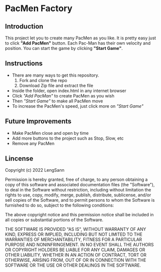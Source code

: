 # PacMen Factory

## Introduction
This project let you to create many PacMen as you like. It is pretty easy just to click **"Add PacMen"** button. Each Pac-Man has their own velocity and position. You can start the game by clicking **"Start Game"**.

## Instructions
* There are many ways to get this repository. 
    1. Fork and clone the repo
    2. Download Zip file and extract the file
* Inside the folder, open index.html in any internet browser
* Click *"Add PacMan"* to create PacMen as you wish
* Then *"Start Game"* to make all PacMen move 
* To increase the PacMen's speed, just click more on *"Start Game"*

## Future Improvements
* Make PacMen close and open by time
* Add more buttons to the project such as Stop, Slow, etc
* Remove any PacMen 
## Lincense

Copyright (c) 2022 LengSann

Permission is hereby granted, free of charge, to any person obtaining a copy
of this software and associated documentation files (the "Software"), to deal
in the Software without restriction, including without limitation the rights
to use, copy, modify, merge, publish, distribute, sublicense, and/or sell
copies of the Software, and to permit persons to whom the Software is
furnished to do so, subject to the following conditions:

The above copyright notice and this permission notice shall be included in all
copies or substantial portions of the Software.

THE SOFTWARE IS PROVIDED "AS IS", WITHOUT WARRANTY OF ANY KIND, EXPRESS OR
IMPLIED, INCLUDING BUT NOT LIMITED TO THE WARRANTIES OF MERCHANTABILITY,
FITNESS FOR A PARTICULAR PURPOSE AND NONINFRINGEMENT. IN NO EVENT SHALL THE
AUTHORS OR COPYRIGHT HOLDERS BE LIABLE FOR ANY CLAIM, DAMAGES OR OTHER
LIABILITY, WHETHER IN AN ACTION OF CONTRACT, TORT OR OTHERWISE, ARISING FROM,
OUT OF OR IN CONNECTION WITH THE SOFTWARE OR THE USE OR OTHER DEALINGS IN THE
SOFTWARE.
